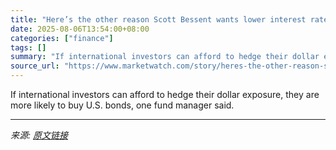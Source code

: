 ```yaml
---
title: "Here’s the other reason Scott Bessent wants lower interest rates"
date: 2025-08-06T13:54:00+08:00
categories: ["finance"]
tags: []
summary: "If international investors can afford to hedge their dollar exposure, they are more likely to buy U.S. bonds, one fund manager said."
source_url: "https://www.marketwatch.com/story/heres-the-other-reason-scott-bessent-wants-lower-interest-rates-22685b83?mod=mw_rss_topstories"
---
```


If international investors can afford to hedge their dollar exposure, they are more likely to buy U.S. bonds, one fund manager said.

---

*来源: [原文链接](https://www.marketwatch.com/story/heres-the-other-reason-scott-bessent-wants-lower-interest-rates-22685b83?mod=mw_rss_topstories)*
